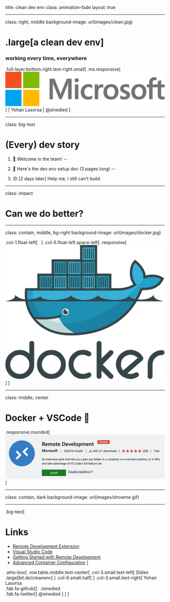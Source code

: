 title: clean dev env
class: animation-fade
layout: true

<!-- 
Un environnement de dev propre et qui marche a tout les coups!

Vous n'avez jamais rêvé de pouvoir cloisonner parfaitement l'environnement
de chaque projet? Et de pouvoir le partager facilement, pour ne rien avoir à
faire lorsqu'un nouvel arrivant débarque sur votre projet?

C'est maintenant possible avec l'extension Remote Development de Visual Studio
Code! Venez découvrir comment tout ca fonctionne en live, et tout ca en gardant
ma machine propre :)

1. Slides
2. cd demo/donet
3. code .
4. disable all ext workspace + enable only remote dev extension
5. show icon in bottom left
6. add dev container for .net 2.1
7. show dockerfile
8. show .devcontainer config
9. init dotnet: dotnet new webapi
10: dotnet run, url https://localhost:5001/api/values
11. oups, port not exposed! -> forward port
12. show port to enable in .devcontainer config
13. talk about extension
bonus: show SSH remote extension

-->

---
class: right, middle
background-image: url(images/clean.jpg)
# .large[a **clean** dev env]
### working every time, everywhere
<!-- ### with Remote Development Extension -->

.full-layer.bottom.right.text-right.small[
  .ms.responsive[![](images/ms-full-logo.svg)]
  |
  Yohan Lasorsa
  |
  @sinedied
]

---
class: big-text
# (Every) dev story

1. 🎉 Welcome in the team!
--

2. 📘 Here's the dev env setup doc (3 pages long)
--

3. 😞 [2 days later] Help me, I still can't build

---
class: impact
# Can we do better?

---
class: contain, middle, bg-right
background-image: url(images/docker.jpg)

.col-1.float-left[
  &nbsp;
]
.col-5.float-left.space-left[
  .responsive[![](images/docker-logo.svg)]
]

---
class: middle, center
# ️Docker + VSCode ️💙
.responsive.rounded[![](images/remote-dev.png)]

---
class: contain, dark
background-image: url(images/showme.gif)

---

.big-text[
# Links

- [Remote Development Extension](https://marketplace.visualstudio.com/items?itemName=ms-vscode-remote.vscode-remote-extensionpack&WT.mc_id=humantalks1009-event-yolasorsa)
- [Visual Studio Code](https://code.visualstudio.com?WT.mc_id=humantalks1009-event-yolasorsa)
- [Getting Started with Remote Development](https://code.visualstudio.com/docs/remote/containers#_getting-started?WT.mc_id=humantalks1009-event-yolasorsa)
- [Advanced Container Configuration](https://code.visualstudio.com/docs/remote/containers-advanced?WT.mc_id=humantalks1009-event-yolasorsa)
]

.who-box[
  .row.table.middle.text-center[
  .col-3.small.text-left[
  Slides
  .large[bit.do/cleanenv]
  ]
  .col-6.small.half[
  ]
  .col-3.small.text-right[
  Yohan Lasorsa<br>
  .fab.fa-github[] &nbsp;&nbsp;/sinedied<br>
  .fab.fa-twitter[] @sinedied
  ]
  ]
]
